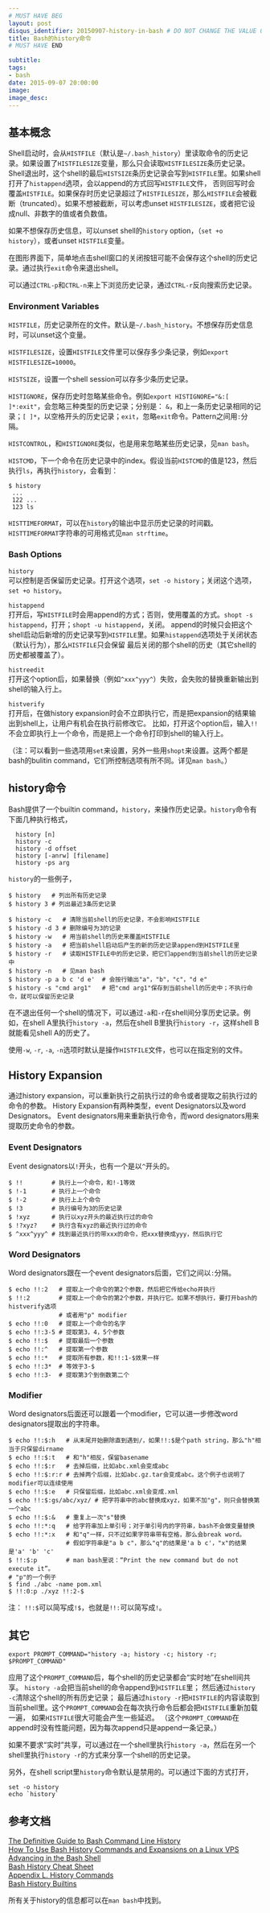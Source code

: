 ```yaml
---
# MUST HAVE BEG
layout: post
disqus_identifier: 20150907-history-in-bash # DO NOT CHANGE THE VALUE ONCE SET
title: Bash的history命令
# MUST HAVE END

subtitle:
tags: 
- bash
date: 2015-09-07 20:00:00
image: 
image_desc: 
---
```


## 基本概念
Shell启动时，会从`HISTFILE`（默认是`~/.bash_history`）里读取命令的历史记录。如果设置了`HISTFILESIZE`变量，那么只会读取`HISTFILESIZE`条历史记录。
Shell退出时，这个shell的最后`HISTSIZE`条历史记录会写到`HISTFILE`里。如果shell打开了`histappend`选项，会以append的方式回写`HISTFILE`文件，
否则回写时会覆盖`HISTFILE`。如果保存时历史记录超过了`HISTFILESIZE`，那么`HISTFILE`会被截断（truncated）。如果不想被截断，可以考虑unset
`HISTFILESIZE`，或者把它设成null、非数字的值或者负数值。

如果不想保存历史信息，可以unset shell的`history` option，（`set +o history`），或者unset `HISTFILE`变量。

在图形界面下，简单地点击shell窗口的关闭按钮可能不会保存这个shell的历史记录。通过执行`exit`命令来退出shell。

可以通过`CTRL-p`和`CTRL-n`来上下浏览历史记录，通过`CTRL-r`反向搜索历史记录。

### Environment Variables
`HISTFILE`，历史记录所在的文件。默认是`~/.bash_history`。不想保存历史信息时，可以unset这个变量。

`HISTFILESIZE`，设置`HISTFILE`文件里可以保存多少条记录，例如`export HISTFILESIZE=10000`。

`HISTSIZE`，设置一个shell session可以存多少条历史记录。

`HISTIGNORE`，保存历史时忽略某些命令。例如`export HISTIGNORE="&:[ ]*:exit"`，会忽略三种类型的历史记录；分别是：
`&`，和上一条历史记录相同的记录；`[ ]*`，以空格开头的历史记录；`exit`，忽略`exit`命令。Pattern之间用`:`分隔。

`HISTCONTROL`，和`HISTIGNORE`类似，也是用来忽略某些历史记录，见`man bash`。

`HISTCMD`，下一个命令在历史记录中的index。假设当前`HISTCMD`的值是123，然后执行`ls`，再执行`history`，会看到：

    $ history
     ...
     122 ...
     123 ls

`HISTTIMEFORMAT`，可以在`history`的输出中显示历史记录的时间戳。`HISTTIMEFORMAT`字符串的可用格式见`man strftime`。

### Bash Options
`history`      
可以控制是否保留历史记录。打开这个选项，`set -o history`；关闭这个选项，`set +o history`。

`histappend`      
打开后，写`HISTFILE`时会用append的方式；否则，使用覆盖的方式。`shopt -s histappend`，打开；`shopt -u histappend`，关闭。
append的时候只会把这个shell启动后新增的历史记录写到`HISTFILE`里。如果`histappend`选项处于关闭状态（默认行为），那么`HISTFILE`只会保留
最后关闭的那个shell的历史（其它shell的历史都被覆盖了）。

`histreedit`      
打开这个option后，如果替换（例如`^xxx^yyy^`）失败，会失败的替换重新输出到shell的输入行上。

`histverify`      
打开后，在做history expansion时会不立即执行它，而是把expansion的结果输出到shell上，让用户有机会在执行前修改它。
比如，打开这个option后，输入`!!`不会立即执行上一个命令，而是把上一个命令打印到shell的输入行上。

（注：可以看到一些选项用`set`来设置，另外一些用`shopt`来设置。这两个都是bash的bulitin command，它们所控制选项有所不同。详见`man bash`。）

## history命令
Bash提供了一个builtin command，`history`，来操作历史记录。`history`命令有下面几种执行格式，

      history [n]
      history -c
      history -d offset
      history [-anrw] [filename]
      history -ps arg

`history`的一些例子，

    $ history   # 列出所有历史记录
    $ history 3 # 列出最近3条历史记录

    $ history -c   # 清除当前shell的历史记录，不会影响HISTFILE
    $ history -d 3 # 删除编号为3的记录
    $ history -w   # 用当前shell的历史来覆盖HISTFILE
    $ history -a   # 把当前shell启动后产生的新的历史记录append到HISTFILE里
    $ history -r   # 读取HISTFILE中的历史记录，把它们append到当前shell的历史记录中
    $ history -n   # 见man bash
    $ history -p a b c 'd e'  # 会按行输出"a"，"b"，"c"，"d e" 
    $ history -s "cmd arg1"   # 把"cmd arg1"保存到当前shell的历史中；不执行命令，就可以保留历史记录

在不退出任何一个shell的情况下，可以通过`-a`和`-r`在shell间分享历史记录。例如，在shell A里执行`history -a`，然后在shell B里执行`history -r`，这样shell B就能看见shell A的历史了。

使用`-w`, `-r`, `-a`, `-n`选项时默认是操作`HISTFILE`文件，也可以在指定别的文件。

## History Expansion   
通过history expansion，可以重新执行之前执行过的命令或者提取之前执行过的命令的参数。 History Expansion有两种类型，event Designators以及word Designators。
Event designators用来重新执行命令，而word designators用来提取历史命令的参数。

<!--more-->
### Event Designators
Event designators以`!`开头，也有一个是以`^`开头的。

    $ !!        # 执行上一个命令，和!-1等效
    $ !-1       # 执行上一个命令
    $ !-2       # 执行上上个命令
    $ !3        # 执行编号为3的历史记录
    $ !xyz      # 执行以xyz开头的最近执行过的命令
    $ !?xyz?    # 执行含有xyz的最近执行过的命令
    $ ^xxx^yyy^ # 找到最近执行的带xxx的命令，把xxx替换成yyy，然后执行它

### Word Designators
Word designators跟在一个event designators后面，它们之间以`:`分隔。

    $ echo !!:2   # 提取上一个命令的第2个参数，然后把它传给echo并执行
    $ !!:2        # 提取上一个命令的第2个参数，并执行它。如果不想执行，要打开bash的histverify选项
                  # 或者用"p" modifier
    $ echo !!:0   # 提取上一个命令的名字
    $ echo !!:3-5 # 提取第3，4，5个参数
    $ echo !!:$   # 提取最后一个参数
    $ echo !!:^   # 提取第一个参数
    $ echo !!:*   # 提取所有参数，和!!:1-$效果一样
    $ echo !!:3*  # 等效于3-$
    $ echo !!:3-  # 提取第3个到倒数第二个

### Modifier
Word designators后面还可以跟着一个modifier，它可以进一步修改word designators提取出的字符串。
    
    $ echo !!:$:h   # 从末尾开始删除直到遇到/，如果!!:$是个path string，那么"h"相当于只保留dirname
    $ echo !!:$:t   # 和"h"相反，保留basename
    $ echo !!:$:r   # 去掉后缀，比如abc.xml会变成abc
    $ echo !!:$:r:r # 去掉两个后缀，比如abc.gz.tar会变成abc。这个例子也说明了modifier可以连续使用
    $ echo !!:$:e   # 只保留后缀，比如abc.xml会变成.xml
    $ echo !!:$:gs/abc/xyz/ # 把字符串中的abc替换成xyz，如果不加"g"，则只会替换第一个abc
    $ echo !!:$:&   # 重复上一次"s"替换
    $ echo !!:*:q   # 给字符串加上单引号；对于单引号内的字符串，bash不会做变量替换
    $ echo !!:*:x   # 和"q"一样，只不过如果字符串带有空格，那么会break word。
                    # 假如字符串是"a b c"，那么"q"的结果是'a b c'，"x"的结果是'a' 'b' 'c'
    $ !!:$:p        # man bash里说：“Print the new command but do not execute it”。
    # "p"的一个例子
    $ find ./abc -name pom.xml
    $ !!:0:p ./xyz !!:2-$

注： `!!:$`可以简写成`!$`，也就是`!!:`可以简写成`!`。

## 其它

    export PROMPT_COMMAND="history -a; history -c; history -r; $PROMPT_COMMAND"

应用了这个`PROMPT_COMMAND`后，每个shell的历史记录都会“实时地”在shell间共享。
`history -a`会把当前shell的命令append到`HISTFILE`里；
然后通过`history -c`清除这个shell的所有历史记录；
最后通过`history -r`把`HISTFILE`的内容读取到当前shell里。这个`PROMPT_COMMAND`会在每次执行命令后都会把`HISTFILE`重新加载一遍，
如果`HISTFILE`很大可能会产生一些延迟。
（这个`PROMPT_COMMAND`在append时没有性能问题，因为每次append只是append一条记录。）

如果不要求“实时”共享，可以通过在一个shell里执行`history -a`，然后在另一个shell里执行`history -r`的方式来分享一个shell的历史记录。

另外，在shell script里`history`命令默认是禁用的。可以通过下面的方式打开，

    set -o history
    echo `history`

## 参考文档
[The Definitive Guide to Bash Command Line History][9]     
[How To Use Bash History Commands and Expansions on a Linux VPS][8]     
[Advancing in the Bash Shell][6]     
[Bash History Cheat Sheet][5]     
[Appendix L. History Commands][3]     
[Bash History Builtins][2]
     
所有关于history的信息都可以在`man bash`中找到。


[2]: http://www.gnu.org/software/bash/manual/html_node/Bash-History-Builtins.html "bash history"
[3]: http://tldp.org/LDP/abs/html/histcommands.html "bash history"
[5]: http://www.catonmat.net/download/bash-history-cheat-sheet.txt "bash history cheat sheet"
[6]: http://samrowe.com/wordpress/advancing-in-the-bash-shell/ "bash advanced"
[8]: https://www.digitalocean.com/community/tutorials/how-to-use-bash-history-commands-and-expansions-on-a-linux-vps "bash history"
[9]: http://www.catonmat.net/blog/the-definitive-guide-to-bash-command-line-history/ "bash history"